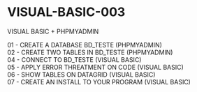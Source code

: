 # VISUAL-BASIC-003

VISUAL BASIC + PHPMYADMIN

01 - CREATE A DATABASE BD_TESTE (PHPMYADMIN)  
02 - CREATE TWO TABLES IN BD_TESTE (PHPMYADMIN)  
04 - CONNECT TO BD_TESTE (VISUAL BASIC)  
05 - APPLY ERROR THREATMENT ON CODE (VISUAL BASIC)  
06 - SHOW TABLES ON DATAGRID (VISUAL BASIC)  
07 - CREATE AN INSTALL TO YOUR PROGRAM (VISUAL BASIC)  
